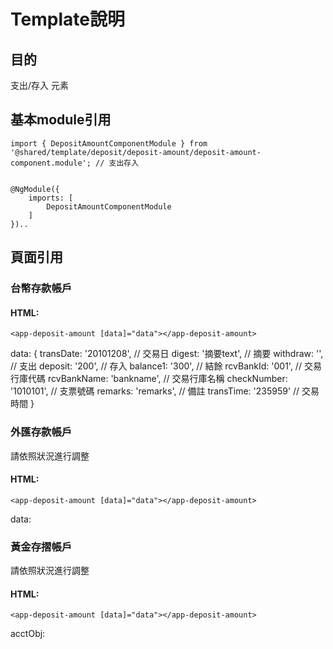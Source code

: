 # Template說明
## 目的
支出/存入 元素



## 基本module引用

    import { DepositAmountComponentModule } from '@shared/template/deposit/deposit-amount/deposit-amount-component.module'; // 支出存入


    @NgModule({
        imports: [
            DepositAmountComponentModule
        ]
    })..

## 頁面引用
### 台幣存款帳戶
#### HTML:
    <app-deposit-amount [data]="data"></app-deposit-amount>

data:
    {
        transDate: '20101208', // 交易日
        digest: '摘要text', // 摘要
        withdraw: '', // 支出
        deposit: '200', // 存入
        balance1: '300', // 結餘
        rcvBankId: '001', // 交易行庫代碼
        rcvBankName: 'bankname', // 交易行庫名稱
        checkNumber: '1010101', // 支票號碼
        remarks: 'remarks', // 備註
        transTime: '235959' // 交易時間
    }

### 外匯存款帳戶
請依照狀況進行調整

#### HTML:

    <app-deposit-amount [data]="data"></app-deposit-amount>

data:

### 黃金存摺帳戶
請依照狀況進行調整

#### HTML:
    <app-deposit-amount [data]="data"></app-deposit-amount>


acctObj:

